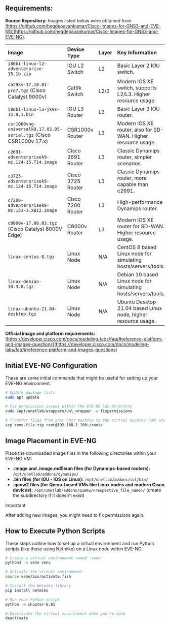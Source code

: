## Requirements:

**Source Repository:** Images listed below were obtained from [https://github.com/hegdepavankumar/Cisco-Images-for-GNS3-and-EVE-NG](https://github.com/hegdepavankumar/Cisco-Images-for-GNS3-and-EVE-NG).

| Image                                                              | Device Type       | Layer  | Key Information                                                |
|:-------------------------------------------------------------------|:------------------|:-------|:---------------------------------------------------------------|
| `i86bi-linux-l2-adventerprise-15.1b.zip`                           | IOU L2 Switch     |  L2    | Basic Layer 2 IOU switch.                                      |
| `cat9kv-17.10.01-prd7.tgz` (Cisco Catalyst 9000v)                  | Cat9k Switch      |  L2/3  | Modern IOS XE switch, supports L2/L3. Higher resource usage.   |
| `i86bi-linux-l3-jk9s-15.0.1.bin`                                   | IOU L3 Router     |  L3    | Basic Layer 3 IOU router.                                      |
| `csr1000vng-universalk9.17.03.05-serial.tgz` (Cisco CSR1000v 17.x) | CSR1000v Router   |  L3    | Modern IOS XE router, also for SD-WAN. Higher resource usage.  |
| `c2691-adventerprisek9-mz.124-15.T14.image`                        | Cisco 2691 Router |  L3    | Classic Dynamips router, simpler scenarios.                    |
| `c3725-adventerprisek9-mz.124-15.T14.image`                        | Cisco 3725 Router |  L3    | Classic Dynamips router, more capable than c2691.              |
| `c7200-adventerprisek9-mz.153-3.XB12.image`                        | Cisco 7200 Router |  L3    | High-performance Dynamips router.                              |
| `c8000v-17.06.03.tgz` (Cisco Catalyst 8000V Edge)                  | C8000v Router     |  L3    | Modern IOS XE router for SD-WAN. Higher resource usage.        |
| `linux-centos-8.tgz`                                               | Linux Node        |  N/A   | CentOS 8 based Linux node for simulating hosts/servers/tools.  |
| `linux-debian-10.3.0.tgz`                                          | Linux Node        |  N/A   | Debian 10 based Linux node for simulating hosts/servers/tools. |
| `linux-ubuntu-21.04-desktop.tgz`                                   | Linux Node        |  N/A   | Ubuntu Desktop 21.04 based Linux node, higher resource usage.  |

**Official image and platform requirements:** [https://developer.cisco.com/docs/modeling-labs/faq/#reference-platform-and-images-questions](https://developer.cisco.com/docs/modeling-labs/faq/#reference-platform-and-images-questions)

## Initial EVE-NG Configuration

These are some initial commands that might be useful for setting up your EVE-NG environment.

```bash
# Update package lists
sudo apt update

# Fix permissions issues within the EVE-NG lab directory
sudo /opt/unetlab/wrappers/unl_wrapper -a fixpermissions

# Transfer files from your host machine to the virtual machine (VM) where EVE-NG is installed
scp some-file.zip root@192.168.1.100:/root/
```

## Image Placement in EVE-NG

Place the downloaded image files in the following directories within your EVE-NG VM:

* **.image and .image.md5sum files (for Dynamips-based routers):** `/opt/unetlab/addons/dynamips/`
* **.bin files (for IOU - IOS on Linux):** `/opt/unetlab/addons/iol/bin/`
* **.qcow2 files (for Qemu-based VMs like Linux nodes and modern Cisco devices):** `/opt/unetlab/addons/quemu/<respective_file_name>/` (create the subdirectory if it doesn't exist)

> [!IMPORTANT]
> After adding new images, you might need to fix permissions again.

## How to Execute Python Scripts

These steps outline how to set up a virtual environment and run Python scripts (like those using Netmiko) on a Linux node within EVE-NG.

```bash
# Create a virtual environment named 'venv'
python3 -m venv venv

# Activate the virtual environment
source venv/bin/activate.fish

# Install the Netmiko library
pip install netmiko

# Run your Python script
python -m chapter-6.01

# Deactivate the virtual environment when you're done
deactivate
```
